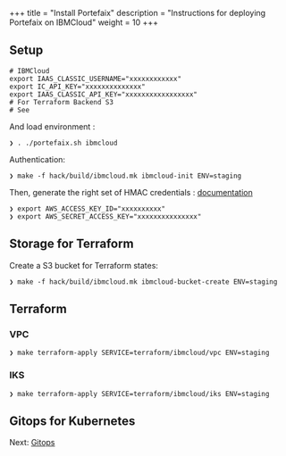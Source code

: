 +++
title = "Install Portefaix"
description = "Instructions for deploying Portefaix on IBMCloud"
weight = 10
+++

<a id="exo"></a>

## Setup

```shell
# IBMCloud
export IAAS_CLASSIC_USERNAME="xxxxxxxxxxxx"
export IC_API_KEY="xxxxxxxxxxxxxx"
export IAAS_CLASSIC_API_KEY="xxxxxxxxxxxxxxxxx"
# For Terraform Backend S3
# See 

```

And load environment :

```shell
❯ . ./portefaix.sh ibmcloud
```

Authentication:

```shell
❯ make -f hack/build/ibmcloud.mk ibmcloud-init ENV=staging
```

Then, generate the right set of HMAC credentials : [documentation](https://www.ibm.com/cloud/blog/store-terraform-states-cloud-object-storage)

```shell
❯ export AWS_ACCESS_KEY_ID="xxxxxxxxxx"
❯ export AWS_SECRET_ACCESS_KEY="xxxxxxxxxxxxxxx"
```

## Storage for Terraform

Create a S3 bucket for Terraform states:

```shell
❯ make -f hack/build/ibmcloud.mk ibmcloud-bucket-create ENV=staging
```

## Terraform

### VPC

```shell
❯ make terraform-apply SERVICE=terraform/ibmcloud/vpc ENV=staging
```

### IKS

```shell
❯ make terraform-apply SERVICE=terraform/ibmcloud/iks ENV=staging
```

## Gitops for Kubernetes

Next: [Gitops](/docs/gitops)